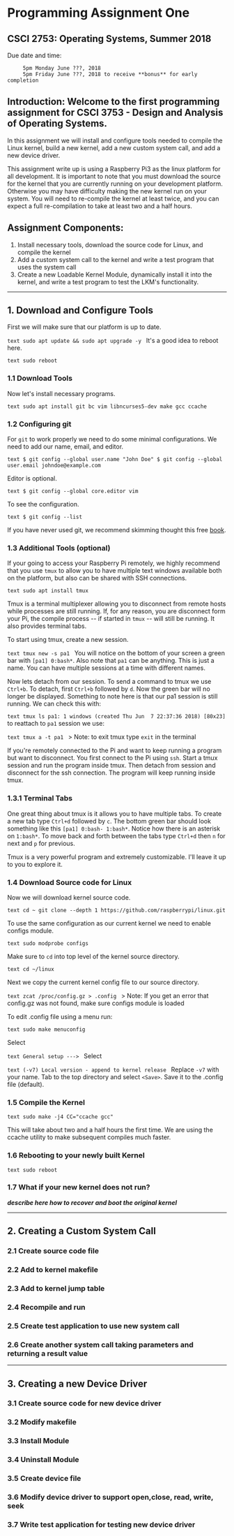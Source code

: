 # Programming Assignment One
## CSCI 2753: Operating Systems, Summer 2018
Due date and time:
```
     5pm Monday June ???, 2018
     5pm Friday June ???, 2018 to receive **bonus** for early completion
```

## Introduction: Welcome to the first programming assignment for CSCI 3753 - Design and Analysis of Operating Systems. 
In this assignment we will install and configure tools needed to compile the Linux kernel, build a new kernel, add a new custom system call, and add a new device driver. 

This assignment write up is using a Raspberry Pi3 as the linux platform for all development.  It is important to note that you must download the source for the kernel that you are currently running on your development platform.  Otherwise you may have difficulty making the new kernel run on your system. You will need to re-compile the kernel at least twice, and you can expect a full re-compilation to take at least two and a half hours.

## Assignment Components:

1. Install necessary tools, download the source code for Linux, and compile the kernel
2. Add a custom system call to the kernel and write a test program that uses the system call
3. Create a new Loadable Kernel Module, dynamically install it into the kernel, and write a test program to test the LKM's functionality.

---
## 1. Download and Configure Tools

First we will make sure that our platform is up to date.

```text sudo apt update && sudo apt upgrade -y ``` It's a good idea to reboot here.

```text sudo reboot ```

### 1.1 Download Tools

Now let's install necessary programs.

```text sudo apt install git bc vim libncurses5-dev make gcc ccache ```

### 1.2 Configuring git

For `git` to work properly we need to do some minimal configurations. We need to add our name, email, and editor.

```text $ git config --global user.name "John Doe" $ git config --global user.email johndoe@example.com ```

Editor is optional.

```text $ git config --global core.editor vim ```

To see the configuration.

```text $ git config --list ```

If you have never used git, we recommend skimming thought this free [book](https://git-scm.com/book/en/v2).

### 1.3 Additional Tools (optional)

If your going to access your Raspberry Pi remotely, we highly recommend that you use `tmux` to allow you to have multiple text windows available both on the platform, but also can be shared with SSH connections.

```text sudo apt install tmux ```

Tmux is a terminal multiplexer allowing you to disconnect from remote hosts while processes are still running. If, for any reason, you are disconnect form your Pi, the compile process --  if started in `tmux` --  will still be running. It also provides terminal tabs.

To start using tmux, create a new session.

```text tmux new -s pa1 ``` You will notice on the bottom of your screen a green bar with `[pa1] 0:bash*`. Also note that `pa1` can be anything. This is just a name. You can have multiple sessions at a time with different names.

Now lets detach from our session. To send a command to tmux we use `Ctrl+b`. To detach, first `Ctrl+b` followed by `d`. Now the green bar will no longer be displayed. Something to note here is that our pa1 session is still running. We can check this with:

```text tmux ls pa1: 1 windows (created Thu Jun  7 22:37:36 2018) [80x23] ``` to reattach to `pa1` session we use:

```text tmux a -t pa1 ``` > Note: to exit tmux type `exit` in the terminal

If you're remotely connected to the Pi and want to keep running a program but want to disconnect. You first connect to the Pi using `ssh`. Start a tmux session and run the program inside tmux. Then detach from session and disconnect for the ssh connection. The program will keep running inside tmux.

### 1.3.1 Terminal Tabs

One great thing about tmux is it allows you to have multiple tabs. To create a new tab type `Ctrl+d` followed by `c`. The bottom green bar should look something like this `[pa1] 0:bash- 1:bash*`. Notice how there is an asterisk on `1:bash*`. To move back and forth between the tabs type `Ctrl+d` then `n` for next and `p` for previous.

Tmux is a very powerful program and extremely customizable. I'll leave it up to you to explore it.

### 1.4 Download Source code for Linux

Now we will download kernel source code.

```text cd ~ git clone --depth 1 https://github.com/raspberrypi/linux.git ```

To use the same configuration as our current kernel we need to enable configs module.

```text sudo modprobe configs ```

Make sure to `cd` into top level of the kernel source directory.

```text cd ~/linux ```

Next we copy the current kernel config file to our source directory.

```text zcat /proc/config.gz > .config ``` > Note: If you get an error that config.gz was not found, make sure configs module is loaded

To edit .config file using a menu run:

```text sudo make menuconfig ```

Select

```text General setup ---> ``` Select

```text (-v7) Local version - append to kernel release ``` Replace `-v7` with your name. Tab to the top directory and select `<Save>`. Save it to the .config file (default).

### 1.5 Compile the Kernel

```text sudo make -j4 CC="ccache gcc" ```

This will take about two and a half hours the first time.  We are using the ccache utility to make subsequent compiles much faster.

### 1.6 Rebooting to your newly built Kernel
```text sudo reboot ```

### 1.7 What if your new kernel does not run?
**_describe here how to recover and boot the original kernel_**

---

## 2. Creating a Custom System Call
### 2.1 Create source code file
### 2.2 Add to kernel makefile
### 2.3 Add to kernel jump table
### 2.4 Recompile and run
### 2.5 Create test application to use new system call
### 2.6 Create another system call taking parameters and returning a result value

---

## 3. Creating a new Device Driver
### 3.1 Create source code for new device driver
### 3.2 Modify makefile
### 3.3 Install Module
### 3.4 Uninstall Module
### 3.5 Create device file
### 3.6 Modify device driver to support open,close, read, write, seek
### 3.7 Write test application for testing new device driver

